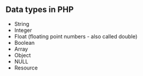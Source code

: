 ## Data types in PHP 

- String
- Integer
- Float (floating point numbers - also called double)
- Boolean
- Array
- Object
- NULL
- Resource
